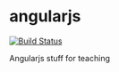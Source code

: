 angularjs
=========

[![Build Status](https://travis-ci.org/ChrisBoesch/awesome-start.png?branch=master)](undefined)

Angularjs stuff for teaching

